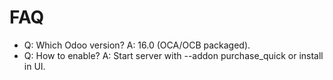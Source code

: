 # FAQ

- Q: Which Odoo version? A: 16.0 (OCA/OCB packaged).
- Q: How to enable? A: Start server with --addon purchase_quick or install in UI.
